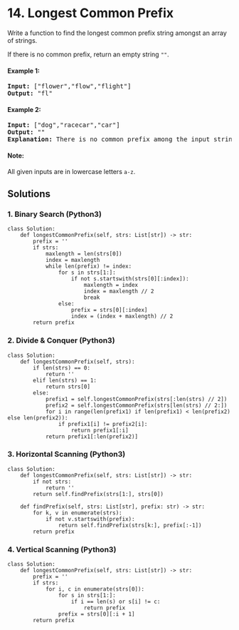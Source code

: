 # 14. Longest Common Prefix
Write a function to find the longest common prefix string amongst an array of strings.

If there is no common prefix, return an empty string <code>""</code>.

#### Example 1:
<pre>
<strong>Input:</strong> ["flower","flow","flight"]
<strong>Output:</strong> "fl"
</pre>

#### Example 2:
<pre>
<strong>Input:</strong> ["dog","racecar","car"]
<strong>Output:</strong> ""
<strong>Explanation:</strong> There is no common prefix among the input strings.
</pre>

#### Note:
All given inputs are in lowercase letters <code>a-z</code>.

## Solutions

### 1. Binary Search (Python3)
```Python3
class Solution:
    def longestCommonPrefix(self, strs: List[str]) -> str:
        prefix = ''
        if strs:
            maxlength = len(strs[0])
            index = maxlength
            while len(prefix) != index:
                for s in strs[1:]:
                    if not s.startswith(strs[0][:index]):
                        maxlength = index
                        index = maxlength // 2
                        break
                else:
                    prefix = strs[0][:index]
                    index = (index + maxlength) // 2
        return prefix
```

### 2. Divide & Conquer (Python3)
```Python3
class Solution:
    def longestCommonPrefix(self, strs):
        if len(strs) == 0:
            return ''
        elif len(strs) == 1:
            return strs[0]
        else:
            prefix1 = self.longestCommonPrefix(strs[:len(strs) // 2])
            prefix2 = self.longestCommonPrefix(strs[len(strs) // 2:])
            for i in range(len(prefix1) if len(prefix1) < len(prefix2) else len(prefix2)):
                if prefix1[i] != prefix2[i]:
                    return prefix1[:i]
            return prefix1[:len(prefix2)]
```

### 3. Horizontal Scanning (Python3)
```Python3
class Solution:
    def longestCommonPrefix(self, strs: List[str]) -> str:
        if not strs:
            return ''
        return self.findPrefix(strs[1:], strs[0])

    def findPrefix(self, strs: List[str], prefix: str) -> str:
        for k, v in enumerate(strs):
            if not v.startswith(prefix):
                return self.findPrefix(strs[k:], prefix[:-1])
        return prefix
```

### 4. Vertical Scanning (Python3)
```Python3
class Solution:
    def longestCommonPrefix(self, strs: List[str]) -> str:
        prefix = ''
        if strs:
            for i, c in enumerate(strs[0]):
                for s in strs[1:]:
                    if i == len(s) or s[i] != c:
                        return prefix
                prefix = strs[0][:i + 1]
        return prefix
```
